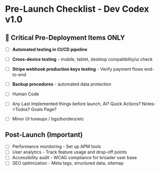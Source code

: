 # Pre-Launch Checklist - Dev Codex v1.0

## 🚨 **Critical Pre-Deployment Items ONLY**

- [ ] **Automated testing in CI/CD pipeline**
- [ ] **Cross-device testing** - mobile, tablet, desktop compatibility/ui check
- [ ] **Stripe webhook production keys testing** - Verify payment flows end-to-end
- [ ] **Backup procedures** - automated data protection

- [ ] Human Code
- [ ] Any Last Implemented things before launch, AI? Quick Actions? Notes->Todos? Goals Page?
- [ ] Minor UI tuneups / bgs/borders/etc

## Post-Launch (Important)

- [ ] Performance monitoring - Set up APM tools
- [ ] User analytics - Track feature usage and drop-off points
- [ ] Accessibility audit - WCAG compliance for broader user base
- [ ] SEO optimization - Meta tags, structured data, sitemap
